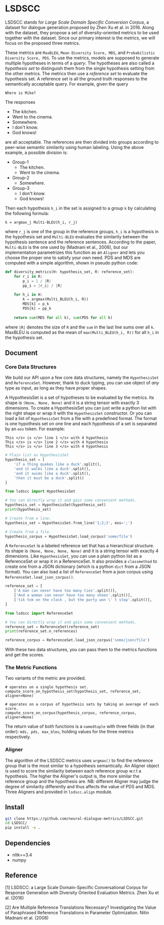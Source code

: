 # LSDSCC

LSDSCC stands for *Large Scale Domain Specific Conversion Corpus*, a dataset for dialogue generation proposed by Zhen Xu et al. in 2016. Along with the dataset, they propose a set of diversity-oriented metrics to be used together with the dataset. Since our primary interest is the *metrics*, we will focus on the proposed three metrics.

These metrics are `MaxBLEU`, `Mean Diversity Score, MDS`, and `Probabilistic Diversity Score, PDS`. To use the metrics, models are supposed to generate multiple hypotheses in terms of a *query*. The hypotheses are also called a *hypothesis set* to distinguish them from the single hypothesis setting from the other metrics. The metrics then use a *reference set* to evaluate the hypothesis set. A reference set is all the ground truth responses to the semantically acceptable query. For example, given the query

    Where is Mike?
    
The responses
- The kitchen. 
- Went to the cinema.
- Somewhere.
- I don't know.
- God knows!

are all acceptable. The references are then divided into groups according to peer-wise semantic similarity using human labeling. Using the above example, a possible division is:

- Group-1
    * The kitchen.
    * Went to the cinema.
- Group-2
    * Somewhere.
- Group-3
    * I don't know.
    * God knows!

Then each hypothesis `h_i` in the set is assigned to a group `k` by calculating the following formula:

    k = argmax_j Multi-BLEU(h_i, r_j)
    
where `r_j` is one of the group in the reference groups, `h_i` is a hypothesis in the hypothesis set and `Multi-BLEU` evaluates the similarity between the hypothesis sentence and the reference sentences. According to the paper, `Multi-BLEU` is the one used by (Madnani et al., 2008), but our implementation parametrizes this function as an `Aligner` and lets you choose the proper one to satisfy your own need. PDS and MDS are computed with a simple algorithm, shown in pseudo python code:

```python
def diversity_metrics(H: hypothesis_set, R: reference_set):
    for r_i in R:
        p_i = 1 / |R|
        pp_i = |r_i| / |R|
    
    for h_i in H:
        k = argmax(Multi_BLEU(h_i, R))
        MDS[k] = p_k
        PDS[k] = pp_k
        
    return sum(MDS for all k), sum(PDS for all k)
```

where `|R|` denotes the size of `R` and the `sum` in the last line sums over all `k`. MaxBLEU is computed as the mean of `max(Multi_BLEU(h_i, R))` for all `h_i` in the hypothesis set.

## Document

### Core Data Structures

We build our API upon a few core data structures, namely the `HypothesisSet` and `ReferenceSet`. However, thank to duck typing, you can use object of *any* type as input, as long as they have proper shapes.

A HypothesisSet is a set of hypotheses to be evaluated by the metrics. Its shape is `(None, None, None)` and it is a string tensor with exactly 3 dimensions. To create a HypothesisSet you can just write a python list with the right shape or wrap it with the `HypothesisSet` constructor. Or you can load a list of `HypothesisSet` from a file with a predefined format. The format is one hypothesis set on one line and each hypothesis of a set is separated by an `eos` token. For example:

    This </s> is </s> line 1 </s> with 4 hypothesis
    This </s> is </s> line 2 </s> with 4 hypothesis
    This </s> is </s> line 3 </s> with 4 hypothesis
    
```python
# Plain list as HypothesisSet
hypothesis_set = [
    'if a thing quakes like a duck'.split(),
    'and it walks like a duck'.split(),
    'and it swims like a duck'.split(),
    'then it must be a duck'.split()
]

from lsdscc import HypothesisSet

# You can directly wrap it and gain some convenient methods.
hypothesis_set = HypothesisSet(hypothesis_set)
print(hypothesis_set)

# Create from a line.
hypothesis_set = HypothesisSet.from_line('1;2;3', eos=';')

# Create from a file.
hypothesis_corpus = HypothesisSet.load_corpus('some/file')
```

A `ReferenceSet` is a labeled reference set that has a hierarchical structure. Its shape is `(None, None, None, None)` and it is a string tensor with exactly 4 dimensions. Like `HypothesisSet`, you can use a plain python list as a ReferenceSet or wrap it in a ReferenceSet. It also provides a `classmethod` to create one from a JSON dictionary (which is a python `dict` from a JSON format). You can also load a list of `ReferenceSet` from a json corpus using `ReferenceSet.load_json_corpus()`.

```python
reference_set = [
    ['A man can never have too many ties'.split()],
    ['And a woman can never have too many shoes'.split()],
    ['tik tok on the clock , but the party won \' t stop'.split()],
]

from lsdscc import ReferenceSet

# You can directly wrap it and gain some convenient methods.
reference_set = ReferenceSet(reference_set)
print(reference_set.n_references)

reference_corpus = ReferenceSet.load_json_corpus('some/json/file')

``` 
With these two data structures, you can pass them to the metrics functions and get the scores.

### The Metric Functions

Two variants of the metric are provided.

    # operates on a single hypothesis set.
    compute_score_on_hypothesis_set(hypothesis_set, reference_set, aligner=None)
    
    # operates on a corpus of hypothesis sets by taking an average of each score.
    compute_score_on_corpus(hypothesis_corpus, reference_corpus, aligner=None)
    
The return value of both functions is a `namedtuple` with three fields (in that order): `mds, pds, max_bleu`, holding values for the three metrics respectively.

### Aligner

The algorithm of the LSDSCC metrics uses `argmax()` to find the reference group that is the most similar to a hypothesis semantically. An Aligner object is used to score the similarity between each reference group w.r.t a hypothesis. The higher the Aligner's output is, the more similar the reference group and the hypothesis are. NB: different Aligner may judge the degree of similarity differently and thus affects the value of PDS and MDS. Three Aligners and provided in `lsdscc.align` module.

## Install

```bash
git clone https://github.com/neural-dialogue-metrics/LSDSCC.git
cd LSDSCC/
pip install -e .
```

## Dependencies

- nltk==3.4
- numpy

## Reference

[1] LSDSCC: a Large Scale Domain-Specific Conversational Corpus for Response Generation with Diversity Oriented Evaluation Metrics. Zhen Xu et al. (2016)

[2] Are Multiple Reference Translations Necessary? Investigating the Value of Paraphrased Reference Translations in Parameter Optimization. Nitin Madnani et al. (2008)
